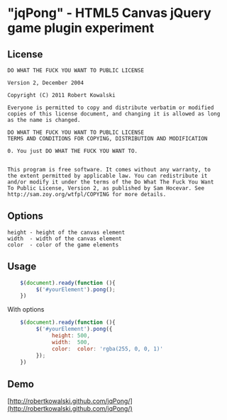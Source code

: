 # "jqPong" - HTML5 Canvas jQuery game plugin experiment

## License


```
DO WHAT THE FUCK YOU WANT TO PUBLIC LICENSE

Version 2, December 2004

Copyright (C) 2011 Robert Kowalski

Everyone is permitted to copy and distribute verbatim or modified
copies of this license document, and changing it is allowed as long
as the name is changed.

DO WHAT THE FUCK YOU WANT TO PUBLIC LICENSE
TERMS AND CONDITIONS FOR COPYING, DISTRIBUTION AND MODIFICATION

0. You just DO WHAT THE FUCK YOU WANT TO.


This program is free software. It comes without any warranty, to
the extent permitted by applicable law. You can redistribute it
and/or modify it under the terms of the Do What The Fuck You Want
To Public License, Version 2, as published by Sam Hocevar. See
http://sam.zoy.org/wtfpl/COPYING for more details.

```

## Options

    height - height of the canvas element
    width  - width of the canvas element
    color  - color of the game elements

## Usage
    
```javascript
    $(document).ready(function (){
         $('#yourElement').pong();
    })
```
    
With options

```javascript
    $(document).ready(function (){
         $('#yourElement').pong({
              height: 500,
              width:  500,
              color:  color: 'rgba(255, 0, 0, 1)'
         });
    })
```    

## Demo

[http://robertkowalski.github.com/jqPong/](http://robertkowalski.github.com/jqPong/)
